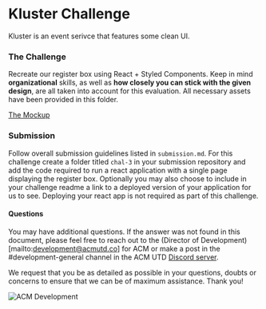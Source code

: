 # Kluster Challenge

Kluster is an event serivce that features some clean UI.

### The Challenge

Recreate our register box using React + Styled Components. Keep in mind **organizational** skills, as well as **how closely you can stick with the given design**, are all taken into account for this evaluation. All necessary assets have been provided in this folder.

[The Mockup](./kluster.png)

### Submission

Follow overall submission guidelines listed in `submission.md`. For this challenge create a folder titled `chal-3` in your submission repository and add the code required to run a react application with a single page displaying the register box. Optionally you may also choose to include in your challenge readme a link to a deployed version of your application for us to see. Deploying your react app is not required as part of this challenge.

#### Questions
You may have additional questions. If the answer was not found in this document,
please feel free to reach out to the (Director of Development)[mailto:development@acmutd.co]
for ACM or make a post in the #development-general channel in the ACM UTD
[Discord server](http://acmutd.co/discord).

We request that you be as detailed as possible in your questions, doubts or
concerns to ensure that we can be of maximum assistance. Thank you!

![ACM Development](https://www.acmutd.co/brand/Development/Banners/light_dark_background.png)

